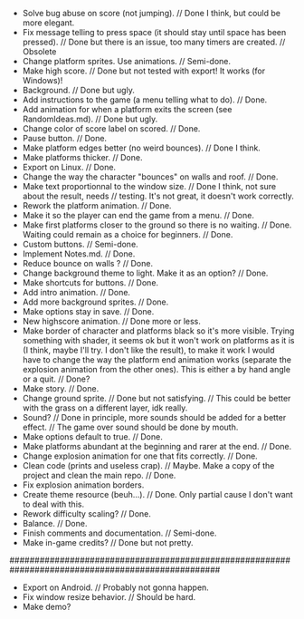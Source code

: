 - Solve bug abuse on score (not jumping). // Done I think, but could be more elegant.
- Fix message telling to press space (it should stay until space has been pressed). // Done 
	but there is an issue,	too many timers are created. // Obsolete
- Change platform sprites. Use animations. // Semi-done.
- Make high score. // Done but not tested with export! It works (for Windows)!
- Background. // Done but ugly.
- Add instructions to the game (a menu telling what to do). // Done.
- Add animation for when a platform exits the screen (see RandomIdeas.md). // Done but ugly.
- Change color of score label on scored. // Done.
- Pause button. // Done.
- Make platform edges better (no weird bounces). // Done I think.
- Make platforms thicker. // Done.
- Export on Linux. // Done.
- Change the way the character "bounces" on walls and roof. // Done.
- Make text proportionnal to the window size. // Done I think, not sure about the result, needs
											// testing. It's not great, it doesn't work correctly.
- Rework the platform animation. // Done.
- Make it so the player can end the game from a menu. // Done.
- Make first platforms closer to the ground so there is no waiting. // Done.
	Waiting could remain as a choice for beginners. // Done.
- Custom buttons. // Semi-done.
- Implement Notes.md. // Done.
- Reduce bounce on walls ? // Done.
- Change background theme to light. Make it as an option? // Done.
- Make shortcuts for buttons. // Done.
- Add intro animation. // Done.
- Add more background sprites. // Done.
- Make options stay in save. // Done.
- New highscore animation. // Done more or less.
- Make border of character and platforms black so it's more visible. Trying something with shader,
	it seems ok but it won't work on platforms as it is
	(I think, maybe I'll try. I don't like the result),
	to make it work I would have to change the way the platform end animation works 
	(separate the explosion animation from the other ones).
	This is either a by hand angle or a quit. // Done?
- Make story. // Done.
- Change ground sprite. // Done but not satisfying. 
						// This could be better with the grass on a different layer, idk really.
- Sound? // Done in principle, more sounds should be added for a better effect.
		// The game over sound should be done by mouth.
- Make options default to true. // Done.
- Make platforms abundant at the beginning and rarer at the end. // Done.
- Change explosion animation for one that fits correctly. // Done.
- Clean code (prints and useless crap). // Maybe. Make a copy of the project and clean the main repo.
										// Done.
- Fix explosion animation borders.
- Create theme resource (beuh...). // Done. Only partial cause I don't want to deal with this.
- Rework difficulty scaling? // Done.
- Balance. // Done.
- Finish comments and documentation. // Semi-done.
- Make in-game credits? // Done but not pretty.

##################################################################################################

- Export on Android. // Probably not gonna happen.
- Fix window resize behavior. // Should be hard.
- Make demo?
